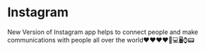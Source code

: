 # Instagram

New Version of Instagram app helps to connect people and make communications with people all over the world❤️❤️❤️❤️📱💻🖥⌚️📟

